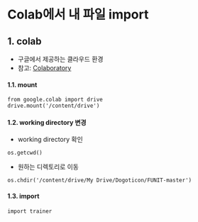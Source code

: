 # Colab에서 내 파일 import


## 1. colab
- 구글에서 제공하는 클라우드 환경
- 참고: [Colaboratory](https://colab.research.google.com/notebooks/welcome.ipynb?hl=ko-kr)


#### 1.1. mount
```
from google.colab import drive
drive.mount('/content/drive')
```

#### 1.2. working directory 변경

- working directory 확인

```
os.getcwd()
```

- 원하는 디렉토리로 이동
```
os.chdir('/content/drive/My Drive/Dogoticon/FUNIT-master')
```
#### 1.3. import

```
import trainer 
```


